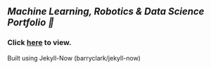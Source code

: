 
## *Machine Learning, Robotics & Data Science Portfolio 🤖*
### Click [here](https://pstock175.github.io/) to view.

Built using Jekyll-Now (barryclark/jekyll-now)
